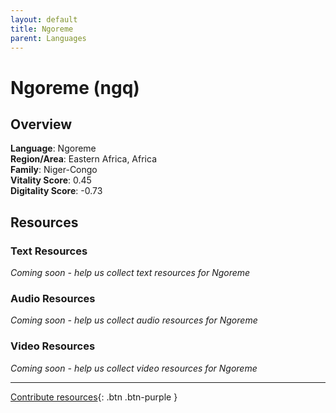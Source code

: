```yaml
---
layout: default
title: Ngoreme
parent: Languages
---
```


# Ngoreme (ngq)

## Overview

**Language**: Ngoreme  
**Region/Area**: Eastern Africa, Africa  
**Family**: Niger-Congo  
**Vitality Score**: 0.45  
**Digitality Score**: -0.73  

## Resources

### Text Resources
*Coming soon - help us collect text resources for Ngoreme*

### Audio Resources
*Coming soon - help us collect audio resources for Ngoreme*

### Video Resources
*Coming soon - help us collect video resources for Ngoreme*

---

[Contribute resources](https://fairtrain.github.io/){: .btn .btn-purple }
